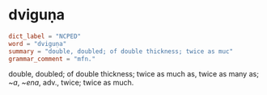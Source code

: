 # dviguṇa

``` toml
dict_label = "NCPED"
word = "dviguṇa"
summary = "double, doubled; of double thickness; twice as muc"
grammar_comment = "mfn."
```

double, doubled; of double thickness; twice as much as, twice as many as; *\~a*, *\~ena*, adv., twice; twice as much.

